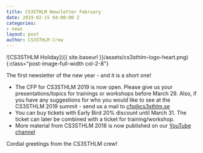 ```yaml
---
title: CS3STHLM Newsletter February
date: 2019-02-15 04:00:00 Z
categories:
- news
layout: post
author: CS3STHLM Crew
---
```

![CS3STHLM Holiday]({{ site.baseurl }}/assets/cs3sthlm-logo-heart.png){:class="post-image-full-width col-2-8"}

The first newsletter of the new year - and it is a short one!

* The CFP for CS3STHLM 2019 is now open. Please give us your presentations/topics for trainings or workshops before March 29. Also, if you have any suggestions for who you would like to see at the CS3STHLM 2019 summit - send us a mail to cfp@cs3sthlm.se
* You can buy tickets with Early Bird 20% discount until March 31. The ticket can later be combined with a ticket for training/workshop.
* More material from CS3STHLM 2018 is now published on our [YouTube channel](https://www.youtube.com/channel/UCkD15o_9eJxUc9eeHtWSQ6Q)

Cordial greetings from the CS3STHLM crew!